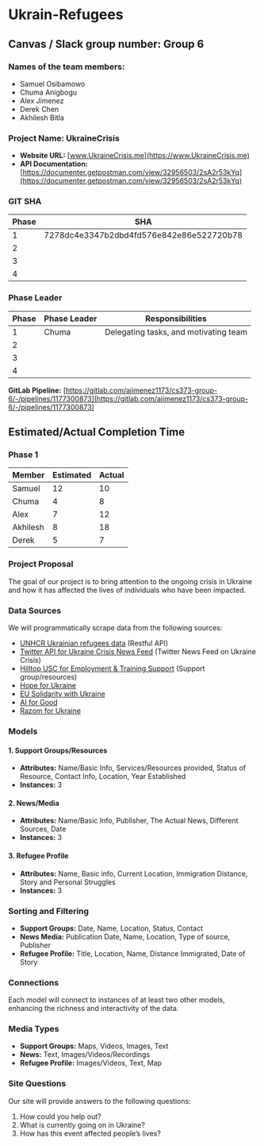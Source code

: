 # Ukrain-Refugees

## Canvas / Slack group number: Group 6

### Names of the team members:
- Samuel Osibamowo
- Chuma Anigbogu
- Alex Jimenez
- Derek Chen
- Akhilesh Bitla

### Project Name: UkraineCrisis

- **Website URL:** [www.UkraineCrisis.me](https://www.UkraineCrisis.me)
- **API Documentation:** [https://documenter.getpostman.com/view/32956503/2sA2r53kYq](https://documenter.getpostman.com/view/32956503/2sA2r53kYq)

### GIT SHA
| Phase | SHA |
| ----- | --- |
| 1          | 7278dc4e3347b2dbd4fd576e842e86e522720b78       |
| 2          |        |
| 3          |        |
| 4          |        |

### Phase Leader
| Phase        | Phase Leader | Responsibilities |
| ----- | ------------ |------------|
| 1          | Chuma                         | Delegating tasks, and motivating team                         |
| 2          |                          |                          |
| 3          |                          |                          |
| 4          |                          |                          |

**GitLab Pipeline:** [https://gitlab.com/ajimenez1173/cs373-group-6/-/pipelines/1177300873](https://gitlab.com/ajimenez1173/cs373-group-6/-/pipelines/1177300873)

## Estimated/Actual Completion Time
### Phase 1
| Member    | Estimated | Actual |
| ----------- | --------- | ------ |
| Samuel                  |  12                |      10        |
| Chuma                  |  4                |   8           |
| Alex                 |   7               |   12           |
| Akhilesh            |  8                |  18            |
| Derek                 |  5                | 7             |


### Project Proposal
The goal of our project is to bring attention to the ongoing crisis in Ukraine and how it has affected the lives of individuals who have been impacted.

### Data Sources
We will programmatically scrape data from the following sources:
- [UNHCR Ukrainian refugees data](https://data.unhcr.org/es/dataviz/107) (Restful API)
- [Twitter API for Ukraine Crisis News Feed](https://developer.twitter.com/en/docs/api-reference-index) (Twitter News Feed on Ukraine Crisis)
- [Hilltop USC for Employment & Training Support](https://hilltopusc.org/employment-training) (Support group/resources)
- [Hope for Ukraine](https://hope-ua.com/)
- [EU Solidarity with Ukraine](https://eu-solidarity-ukraine.ec.europa.eu/helping-ukrainians-how-you-can-donate-and-engage_en)
- [AI for Good](https://ai4good.org/ukraine/)
- [Razom for Ukraine](https://www.razomforukraine.org/)

### Models
#### 1. Support Groups/Resources
   - **Attributes:** Name/Basic Info, Services/Resources provided, Status of Resource, Contact Info, Location, Year Established
   - **Instances:** 3

#### 2. News/Media
   - **Attributes:** Name/Basic Info, Publisher, The Actual News, Different Sources, Date
   - **Instances:** 3

#### 3. Refugee Profile
   - **Attributes:** Name, Basic info, Current Location, Immigration Distance, Story and Personal Struggles
   - **Instances:** 3

### Sorting and Filtering
- **Support Groups:** Date, Name, Location, Status, Contact
- **News Media:** Publication Date, Name, Location, Type of source, Publisher
- **Refugee Profile:** Title, Location, Name, Distance Immigrated, Date of Story

### Connections
Each model will connect to instances of at least two other models, enhancing the richness and interactivity of the data.

### Media Types
- **Support Groups:** Maps, Videos, Images, Text
- **News:** Text, Images/Videos/Recordings
- **Refugee Profile:** Images/Videos, Text, Map

### Site Questions
Our site will provide answers to the following questions:
1. How could you help out?
2. What is currently going on in Ukraine?
3. How has this event affected people’s lives?
